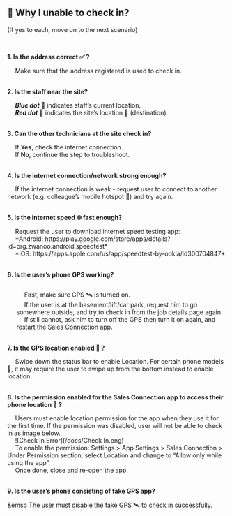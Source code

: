 
## 🔑 Why I unable to check in? 
<aside>
(If yes to each, move on to the next scenario)
    
<br> <!-- Adding one line space -->

**1. Is the address correct ✅ ?**
<p>
    &emsp; Make sure that the address registered is used to check in.
</p>

<br>**2. Is the staff near the site?**
<p>
    &emsp; <b><i>Blue dot</i></b> 🔵 indicates staff’s current location.<br>
    &emsp; <b><i>Red dot</i></b> 🔴 indicates the site’s location 📌 (destination).
</p>

<br>**3. Can the other technicians at the site check in?**
<p>
    &emsp; If <b>Yes</b>, check the internet connection.<br>
    &emsp; If <b>No</b>, continue the step to troubleshoot.
</p>

<br>**4. Is the internet connection/network strong enough?**
<p>
    &emsp; If the internet connection is weak - request user to connect to another network (e.g. colleague’s mobile hotspot 📱) and try again.
</p>

<br>**5. Is the internet speed 🌐 fast enough?**
<p>
    &emsp; Request the user to download internet speed testing app:<br>
    &emsp; *Android: https://play.google.com/store/apps/details?id=org.zwanoo.android.speedtest*<br>
    &emsp; *IOS: https://apps.apple.com/us/app/speedtest-by-ookla/id300704847*
</p>

<br>**6. Is the user’s phone GPS working?**
<p style="display: flex;">
    <div style="flex: 0 0 auto; padding-left: 1.5em;">
        &emsp; First, make sure GPS 🛰️ is turned on.<br>
        &emsp; If the user is at the basement/lift/car park, request him to go somewhere outside, and try to check in from the job details page again.<br>
        &emsp; If still cannot, ask him to turn off the GPS then turn it on again, and restart the Sales Connection app.
    </div>
</p>


<br>**7. Is the GPS location enabled 📍 ?**
<p>
    &emsp; Swipe down the status bar to enable Location. For certain phone models 📱, it may require the user to swipe up from the bottom instead to enable location.
</p>

<br>**8. Is the permission enabled for the Sales Connection app to access their phone location 📍 ?**
<p>
    &emsp; Users must enable location permission for the app when they use it for the first time. If the permission was disabled, user will not be able to check in as image below.<br>
    &emsp; ![Check In Error](/docs/Check In.png)<br>
    &emsp; To enable the permission: Settings > App Settings > Sales Connection > Under Permission section, select Location and change to “Allow only while using the app”.<br>
    &emsp; Once done, close and re-open the app.
</p>

<br>**9. Is the user’s phone consisting of fake GPS app?**
<p>
    &emsp The user must disable the fake GPS 🛰️ to check in successfully.
</p>
    
</aside>
